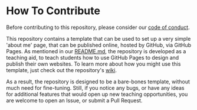 # How To Contribute
Before contributing to this repository, please consider our [code of conduct](CODE_OF_CONDUCT.md).

This repository contains a template that can be used to set up a very simple 'about me' page, that can be published online, hosted by GitHub, via GitHub Pages. As mentioned in our [README.md](README.md), the repository is developed as a teaching aid, to teach students how to use GitHub Pages to design and publish their own websites. To learn more about how you might use this template, just check out the repository's [wiki](https://github.com/SSLIS/gh-pages-about-me/wiki).

As a result, the repository is designed to be a bare-bones template, without much need for fine-tuning. Still, if you notice any bugs, or have any ideas for additional features that would open up new teaching opportunities, you are welcome to open an Issue, or submit a Pull Request.